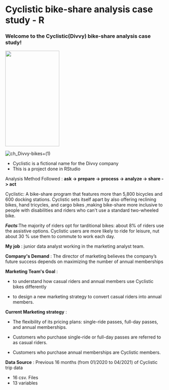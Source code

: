 # Cyclistic bike-share analysis case study - R

### Welcome to the Cyclistic(Divvy) bike-share analysis case study!
<img src="https://user-images.githubusercontent.com/87012338/127745994-9c9de6a3-4f00-41a7-9a8c-7fe10c69c137.png" width="170" height="300">



![ch_Divvy-bikes+(1)](https://user-images.githubusercontent.com/87012338/127839294-56ea5f50-2319-49b6-84ab-d64b4b7237bd.jpg)












* Cyclistic is a fictional name for the Divvy company 
* This is a project done in RStudio 



Analysis Method Followed : **ask -> prepare ->  process -> analyze -> share -> act**

Cyclistic: A bike-share program that features more than 5,800 bicycles and 600 docking stations. Cyclistic sets itself apart by also offering reclining bikes, hand tricycles, and            cargo bikes ,making bike-share more inclusive to people with disabilities and riders who can't use a standard two-wheeled bike. 
           
  ***Facts***:The majority of riders opt for tarditional bikes: about 8% of riders use the assistive options. Cyclistic users are more likely to ride for leisure, nut                            about 30 % use them to commute to work each day.

**My job** : junior data analyst working in the marketing analyst team.

**Company's Demand** : The director of marketing believes the company’s future success depends on maximizing the number of annual memberships

**Marketing Team's Goal** :  
   * to understand how casual riders and annual members use Cyclistic bikes differently
                             
   * to design a new marketing strategy to convert casual riders into annual members.

**Current Marketing strategy** : 
   * The flexibility of its pricing plans: single-ride passes, full-day passes, and annual memberships.
                                 
   * Customers who purchase single-ride or full-day passes are referred to as casual riders. 
                                 
   * Customers who purchase annual memberships are Cyclistic members.
                                 
 **Data Source** : Previous 16 months (from 01/2020 to 04/2021) of Cyclistic trip data

* 16 csv. Files
* 13 variables                                
                             
                             

